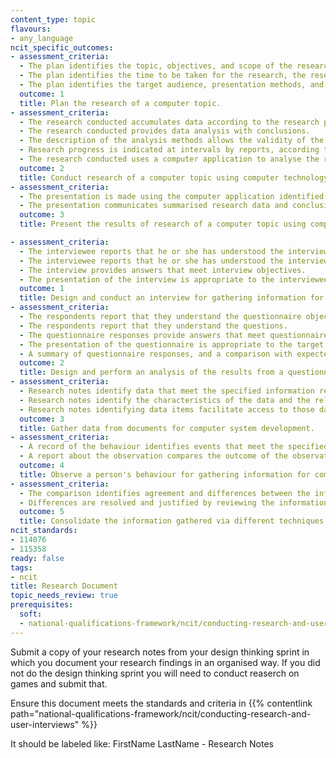 ```yaml
---
content_type: topic
flavours:
- any_language
ncit_specific_outcomes:
- assessment_criteria:
  - The plan identifies the topic, objectives, and scope of the research. 
  - The plan identifies the time to be taken for the research, the research methods to be used, and the sources of information to be used. 
  - The plan identifies the target audience, presentation methods, and the computer applications to be used for the analysis of data and the presentation of the results of the research. 
  outcome: 1
  title: Plan the research of a computer topic. 
- assessment_criteria:
  - The research conducted accumulates data according to the research plan. 
  - The research conducted provides data analysis with conclusions. 
  - The description of the analysis methods allows the validity of the analysis to be assessed. 
  - Research progress is indicated at intervals by reports, according to the research plan. 
  - The research conducted uses a computer application to analyse the research data. 
  outcome: 2
  title: Conduct research of a computer topic using computer technology.
- assessment_criteria:
  - The presentation is made using the computer application identified in the research plan. 
  - The presentation communicates summarised research data and conclusions to the target audience. 
  outcome: 3
  title: Present the results of research of a computer topic using computer technology 

- assessment_criteria:
  - The interviewee reports that he or she has understood the interview objectives. 
  - The interviewee reports that he or she has understood the interview questions. 
  - The interview provides answers that meet interview objectives. 
  - The presentation of the interview is appropriate to the interviewee. 
  outcome: 1
  title: Design and conduct an interview for gathering information for computer system development. 
- assessment_criteria:
  - The respondents report that they understand the questionnaire objectives. 
  - The respondents report that they understand the questions. 
  - The questionnaire responses provide answers that meet questionnaire objectives. 
  - The presentation of the questionnaire is appropriate to the target population. 
  - A summary of questionnaire responses, and a comparison with expected responses, allows summary statements to be made about the population sample. 
  outcome: 2
  title: Design and perform an analysis of the results from a questionnaire for gathering information.   
- assessment_criteria:
  - Research notes identify data that meet the specified information requirements using an industry recommended format.
  - Research notes identify the characteristics of the data and the relationships between data items. 
  - Research notes identifying data items facilitate access to those data items.  
  outcome: 3
  title: Gather data from documents for computer system development. 
- assessment_criteria:
  - A record of the behaviour identifies events that meet the specified information requirements, and outlines those events. 
  - A report about the observation compares the outcome of the observation with the observation objectives. 
  outcome: 4
  title: Observe a person's behaviour for gathering information for computer system development.
- assessment_criteria:
  - The comparison identifies agreement and differences between the information gathered from different techniques. 
  - Differences are resolved and justified by reviewing the information gathering techniques. 
  outcome: 5
  title: Consolidate the information gathered via different techniques. 
ncit_standards:
- 114076
- 115358
ready: false
tags:
- ncit
title: Research Document
topic_needs_review: true
prerequisites:
  soft:
  - national-qualifications-framework/ncit/conducting-research-and-user-interviews
---
```


Submit a copy of your research notes from your design thinking sprint in which you document your research findings in an organised way. If you did not do the design thinking sprint you will need to conduct reaserch on games and submit that.

Ensure this document meets the standards and criteria in {{% contentlink path="national-qualifications-framework/ncit/conducting-research-and-user-interviews" %}}

It should be labeled like: FirstName LastName - Research Notes